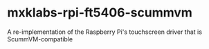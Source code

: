 # mxklabs-rpi-ft5406-scummvm
A re-implementation of the Raspberry Pi's touchscreen driver that is ScummVM-compatible 
